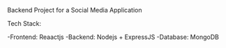 Backend Project for a Social Media Application 

Tech Stack:

-Frontend: Reaactjs
-Backend: Nodejs + ExpressJS
-Database: MongoDB
